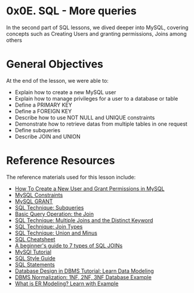 # 0x0E. SQL - More queries
In the second part of SQL lessons, we dived deeper into MySQL, covering concepts such as Creating Users and granting permissions, Joins among others

# General Objectives
At the end of the lesson, we were able to:
- Explain how to create a new MySQL user
- Explain how to manage privileges for a user to a database or table
- Define a PRIMARY KEY
- Define a FOREIGN KEY
- Describe how to use NOT NULL and UNIQUE constraints
- Demonstrate how to retrieve datas from multiple tables in one request
- Define subqueries
- Describe JOIN and UNION

# Reference Resources
The reference materials used for this lesson include:
- [How To Create a New User and Grant Permissions in MySQL](https://www.digitalocean.com/community/tutorials/how-to-create-a-new-user-and-grant-permissions-in-mysql)
- [MySQL Constraints](https://zetcode.com/mysql/constraints/)
- [MySQL GRANT](https://www.mysqltutorial.org/mysql-administration/mysql-grant/)
- [SQL Technique: Subqueries](https://web.csulb.edu/colleges/coe/cecs/dbdesign/dbdesign.php?page=sql/subqueries.php)
- [Basic Query Operation: the Join](https://web.csulb.edu/colleges/coe/cecs/dbdesign/dbdesign.php?page=sql/join.php)
- [SQL Technique: Multiple Joins and the Distinct Keyword](https://web.csulb.edu/colleges/coe/cecs/dbdesign/dbdesign.php?page=sql/multijoin.php)
- [SQL Technique: Join Types](https://web.csulb.edu/colleges/coe/cecs/dbdesign/dbdesign.php?page=sql/jointypes.php)
- [SQL Technique: Union and Minus](https://web.csulb.edu/colleges/coe/cecs/dbdesign/dbdesign.php?page=sql/setops.php)
- [SQL Cheatsheet](https://intellipaat.com/mediaFiles/2019/02/SQL-Commands-Cheat-Sheet.pdf?US)
- [A beginner's guide to 7 types of SQL JOINs](https://tableplus.com/blog/2018/09/a-beginners-guide-to-seven-types-of-sql-joins.html)
- [MySQl Tutorial](https://www.youtube.com/watch?v=yPu6qV5byu4)
- [SQL Style Guide](https://www.sqlstyle.guide/)
- [SQL Statements](https://dev.mysql.com/doc/refman/8.0/en/sql-statements.html)
- [Database Design in DBMS Tutorial: Learn Data Modeling](https://www.guru99.com/database-design.html)
- [DBMS Normalization: 1NF, 2NF, 3NF Database Example](https://www.guru99.com/database-normalization.html)
- [What is ER Modeling? Learn with Example](https://www.guru99.com/er-modeling.html)